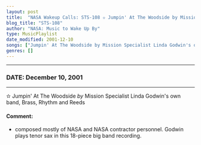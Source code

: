 ```yaml
---
layout: post
title:  "NASA Wakeup Calls: STS-108 ✫ Jumpin' At The Woodside by Mission Specialist Linda Godwin's own band, Brass, Rhythm and Reeds ✷ December 10, 2001"
blog_title: "STS-108"
author: "NASA: Music to Wake Up By"
type: MusicPlaylist
date_modified: 2001-12-10
songs: ["Jumpin' At The Woodside by Mission Specialist Linda Godwin's own band, Brass, Rhythm and Reeds"]
genres: []
---
```


----
### DATE: December 10, 2001
----
✫ Jumpin' At The Woodside *by* Mission Specialist Linda Godwin's own band, Brass, Rhythm and Reeds  

#### Comment:
* composed mostly of NASA and NASA contractor personnel. Godwin plays tenor sax in this 18-piece big band recording.



<br/>
<center>
	<a target="_blank"
	   href="https://twitter.com/intent/tweet?hashtags=Space,NASA,Playlist,NASAWakeupCalls,SpaceProgram&text=🚀 {{ page.author}}, '{{ page.songs.first }}' {{ page.title }}, {{ page.date | date: '%B %d, %Y' }}, {{ site.url }}{{ page.url }}&via=nasawakeupcalls"><i class="fab fa-twitter" title="Tweet this page" alt="Tweet this page" style="font-size: 1.3em;"></i></a>
	&nbsp; 	<i class="fas fa-user-astronaut" style="font-size: 1.5em;"></i> &nbsp;
    <a id="custom_amazon_link"
       type="amzn" search="#"
       category="popular music">
    <i class="fab fa-amazon" style="font-size: 1.3em;"></i></a>
</center>

<!-- Randomly resolve an individual entry from a song array -->
<script src="/assets/javascript/seedrandom.min.js"></script>
<script>
  var wake_me_up = ["Jumpin' At The Woodside by Mission Specialist Linda Godwin's own band, Brass, Rhythm and Reeds"];
  var prng = new Math.seedrandom();
  function randomSong() {
    song = wake_me_up[Math.floor(Math.random() * wake_me_up.length)];
    var amazon_link = document.getElementById("custom_amazon_link");
    amazon_link.setAttribute("search", song);
  }
  window.onload = randomSong();
</script>
